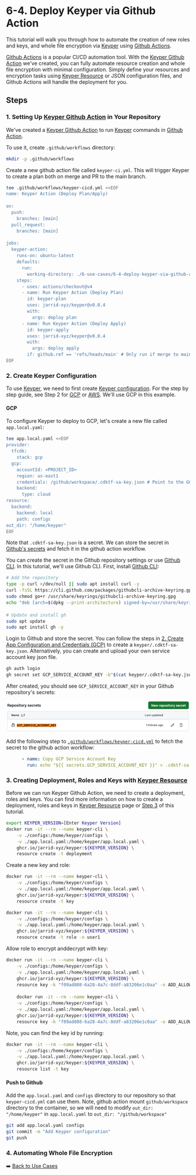 # 6-4. Deploy Keyper via Github Action

This tutorial will walk you through how to automate the creation of new roles and keys, and whole file encryption via [Keyper](https://jarrid.xyz/keyper) using [Github Actions](https://docs.github.com/en/actions).

[Github Actions](https://docs.github.com/en/actions) is a popular CI/CD automation tool. With the [Keyper Github Action](https://github.com/marketplace/actions/keyper-action) we've created, you can fully automate resource creation and whole file encryption with minimal configuration. Simply define your resources and encryption tasks using [Keyper Resource](https://jarrid.xyz/keyper/resource/) or JSON configuration files, and Github Actions will handle the deployment for you.

## Steps

### 1. Setting Up [Keyper Github Action](https://github.com/marketplace/actions/keyper-action) in Your Repository

We've created a [Keyper Github Action](https://github.com/marketplace/actions/keyper-action) to run [Keyper](https://jarrid.xyz/keyper) commands in [Github Action](https://docs.github.com/en/actions).

To use it, create `.github/workflows` directory:

```sh {"cwd":"../../","id":"01J89JFBT83EN3MEZR8M5YCT0R"}
mkdir -p .github/workflows
```

Create a new github action file called `keyper-ci.yml`. This will trigger Keyper to create a plan both on merge and PR to the main branch.

```sh {"cwd":"../../","id":"01J8BNZXMK7R6QX1XSZJGBW294"}
tee .github/workflows/keyper-cicd.yml <<EOF
name: Keyper Action (Deploy Plan/Apply)

on:
  push:
    branches: [main]
  pull_request:
    branches: [main]

jobs:
  keyper-action:
    runs-on: ubuntu-latest
    defaults:
      run:
        working-directory: ./6-use-cases/6-4-deploy-keyper-via-github-action/ # modify this
    steps:
      - uses: actions/checkout@v4
      - name: Run Keyper Action (Deploy Plan)
        id: keyper-plan
        uses: jarrid-xyz/keyper@v0.0.4
        with:
          args: deploy plan
      - name: Run Keyper Action (Deploy Apply)
        id: keyper-apply
        uses: jarrid-xyz/keyper@v0.0.4
        with:
          args: deploy apply
        if: github.ref == 'refs/heads/main' # Only run if merge to main
EOF
```

### 2. Create Keyper Configuration

To use [Keyper](https://jarrid.xyz/keyper), we need to first create [Keyper configuration](https://jarrid.xyz/keyper/configuration/). For the step by step guide, see Step 2 for [GCP](../../2-create-app-configuration-and-credentials-gcp/README.md) or [AWS](../../2-create-app-configuration-and-credentials-aws/README.md). We'll use GCP in this example.

#### GCP

To configure Keyper to deploy to GCP, let's create a new file called `app.local.yaml`:

```sh {"cwd":"../../","id":"01J8BZG51NVH7H0P1MF14QYAFP"}
tee app.local.yaml <<EOF
provider:
  tfcdk:
    stack: gcp
  gcp:
    accountId: <PROJECT_ID>
    region: us-east1
    credentials: /github/workspace/.cdktf-sa-key.json # Point to the GCP service account key JSON file
    backend:
      type: cloud
resource:
  backend:
    backend: local
    path: configs
out_dir: "/home/keyper"
EOF
```

Note that `.cdktf-sa-key.json` is a secret. We can store the secret in [Github's secrets](https://docs.github.com/en/actions/security-guides/encrypted-secrets) and fetch it in the github action workflow.

You can create the secret in the Github repository settings or use [Github CLI](https://cli.github.com/). In this tutorial, we'll use Github CLI. First, install [Github CLI](https://cli.github.com/):

```sh {"id":"01J8ECSXXH1TH043XEVTS4FZXA"}
# Add the repository
type -p curl >/dev/null || sudo apt install curl -y
curl -fsSL https://cli.github.com/packages/githubcli-archive-keyring.gpg | sudo dd of=/usr/share/keyrings/githubcli-archive-keyring.gpg
sudo chmod go+r /usr/share/keyrings/githubcli-archive-keyring.gpg
echo "deb [arch=$(dpkg --print-architecture) signed-by=/usr/share/keyrings/githubcli-archive-keyring.gpg] https://cli.github.com/packages stable main" | sudo tee /etc/apt/sources.list.d/github-cli.list > /dev/null

# Update and install gh
sudo apt update
sudo apt install gh -y
```

Login to Github and store the secret. You can follow the steps in [2. Create App Configuration and Credentials (GCP)](../../2-create-app-configuration-and-credentials-gcp/README.md) to create a `keyper/.cdktf-sa-key.json`. Alternatively, you can create and upload your own service account key json file.

```sh {"cwd":"../../","id":"01J8ECSXXH1TH043XEVYPTD0DR"}
gh auth login
gh secret set GCP_SERVICE_ACCOUNT_KEY -b"$(cat keyper/.cdktf-sa-key.json)" # Modify the file name to use your own key
```

After created, you should see `GCP_SERVICE_ACCOUNT_KEY` in your Github repository's secrets:

![Github Repository Secrets](./github-repository-secrets.png)

Add the following step to [`.github/workflows/keyper-cicd.yml`](../../.github/workflows/keyper-cicd.yml) to fetch the secret to the github action workflow:

```yml {"id":"01J8ECSXXH1TH043XEVZP2RBBR"}
      - name: Copy GCP Service Account Key
        run: echo "${{ secrets.GCP_SERVICE_ACCOUNT_KEY }}" > .cdktf-sa-key.json
```

### 3. Creating Deployment, Roles and Keys with [Keyper Resource](https://jarrid.xyz/keyper/resource/)

Before we can run Keyper Github Action, we need to create a deployment, roles and keys. You can find more information on how to create a deployment, roles and keys in [Keyper Resource](https://jarrid.xyz/keyper/resource/) page or [Step 3](../../3-create-roles-and-keys/README.md) of this tutorial.

```sh {"cwd":"../../","id":"01J8ECSXXH1TH043XEW267NYZZ"}
export KEYPER_VERSION=[Enter Keyper Version]
docker run -it --rm --name keyper-cli \
    -v ./configs:/home/keyper/configs \
    -v ./app.local.yaml:/home/keyper/app.local.yaml \
    ghcr.io/jarrid-xyz/keyper:${KEYPER_VERSION} \
    resource create -t deployment
```

Create a new key and role:

```sh {"cwd":"../../","id":"01J8H350YAW5W5GQ4DFM9HEYXT"}
docker run -it --rm --name keyper-cli \
    -v ./configs:/home/keyper/configs \
    -v ./app.local.yaml:/home/keyper/app.local.yaml \
    ghcr.io/jarrid-xyz/keyper:${KEYPER_VERSION} \
    resource create -t key
```

```sh {"cwd":"../../", "id":"01J8H350YAW5W5GQ4DFNHSS3RG"}
docker run -it --rm --name keyper-cli \
    -v ./configs:/home/keyper/configs \
    -v ./app.local.yaml:/home/keyper/app.local.yaml \
    ghcr.io/jarrid-xyz/keyper:${KEYPER_VERSION} \
    resource create -t role -n user1
```

Allow role to encrypt anddecrypt with key:

```sh {"cwd":"../../"}
docker run -it --rm --name keyper-cli \
    -v ./configs:/home/keyper/configs \
    -v ./app.local.yaml:/home/keyper/app.local.yaml \
    ghcr.io/jarrid-xyz/keyper:${KEYPER_VERSION} \
    resource key -k "f09ad808-6a28-4a7c-8ddf-a83206e1c0aa" -o ADD_ALLOW_DECRYPT -r user1

    docker run -it --rm --name keyper-cli \
    -v ./configs:/home/keyper/configs \
    -v ./app.local.yaml:/home/keyper/app.local.yaml \
    ghcr.io/jarrid-xyz/keyper:${KEYPER_VERSION} \
    resource key -k "f09ad808-6a28-4a7c-8ddf-a83206e1c0aa" -o ADD_ALLOW_ENCRYPT -r user1
```

Note, you can find the key id by running:

```sh {"cwd":"../../"}
docker run -it --rm --name keyper-cli \
    -v ./configs:/home/keyper/configs \
    -v ./app.local.yaml:/home/keyper/app.local.yaml \
    ghcr.io/jarrid-xyz/keyper:${KEYPER_VERSION} \
    resource list -t key
```

#### Push to Github

Add the `app.local.yaml` and `configs` directory to our repository so that `keyper-cicd.yml` can use them. Note, github action mount `github/workspace` directory to the container, so we will need to modify `out_dir: "/home/keyper"` in `app.local.yaml` to `out_dir: "/github/workspace"`

```sh {"cwd":"../../","id":"01J8H350YAW5W5GQ4DFPZ0P6YA"}
git add app.local.yaml configs
git commit -m "Add Keyper configuration"
git push
```

### 4. Automating Whole File Encryption

➡️ [Back to Use Cases](../README.md)
